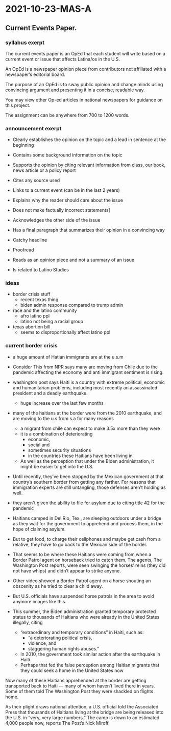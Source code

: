 # 2021-10-23-MAS-A
## Current Events Paper. 

### syllabus exerpt
The current events paper is an OpEd that each student will write based on a current event or issue that affects Latina/os in the U.S. 

An OpEd is a newspaper opinion piece from contributors not affiliated with a newspaper’s editorial board. 

The purpose of an OpEd is to sway public opinion and change minds using convincing argument and presenting it in a concise, readable way. 

You may view other Op-ed articles in national newspapers for guidance on this project.  

The assignment can be anywhere from 700 to 1200 words. 

### announcement exerpt 
- Clearly establishes the opinion on the topic and a lead in sentence at the beginning

- Contains some background information on the topic

- Supports the opinion by citing relevant information from class, our book, news article or a policy report

- Cites any source used

- Links to a current event (can be in the last 2 years)

- Explains why the reader should care about the issue

- Does not make factually incorrect statements]

- Acknowledges the other side of the issue

- Has a final paragraph that summarizes their opinion in a convincing way

- Catchy headline

- Proofread

- Reads as an opinion piece and not a summary of an issue

- Is related to Latino Studies

### ideas 
- border crisis stuff
  - recent texas thing
  - biden admin response compared to trump admin
- race and the latino community
  - afro latino ppl
  - latino not being a racial group
- texas abortion bill
  - seems to disproportionally affect latino ppl 

### current border crisis
- a huge amount of Hatian immigrants are at the u.s.m 
- Consider This from NPR says many are moving from Chile due to the pandemic affecting the economy and anti immigrant sentiment is rising. 
- washington post says Haiti is a country with extreme political, economic and humanitarian problems, including most recently an assassinated president and a deadly earthquake. 
  - huge increase over the last few months
- many of the haitians at the border were from the 2010 earthquake, and are moving to the u.s from s.a for many reasons
  - a migrant from chile can expect to make 3.5x more than they were
  - it is a combination of deteriorating 
    - economic, 
	- social and 
	- sometimes security situations 
	- in the countries these Haitians have been living in
  - As well as the perception that under the Biden administration, it might be easier to get into the U.S.
- Until recently, they’ve been stopped by the Mexican government at that country’s southern border from getting any farther. For reasons that immigration experts are still untangling, those defenses aren’t holding as well.
- they aren't given the ability to file for asylum due to citing title 42 for the pandemic

- Haitians camped in Del Rio, Tex., are sleeping outdoors under a bridge as they wait for the government to apprehend and process them, in the hope of claiming asylum.
- But to get food, to charge their cellphones and maybe get cash from a relative, they have to go back to the Mexican side of the border.
- That seems to be where these Haitians were coming from when a Border Patrol agent on horseback tried to catch them. The agents, The Washington Post reports, were seen swinging the horses’ reins (they did not have whips) and didn’t appear to strike anyone.
- Other video showed a Border Patrol agent on a horse shouting an obscenity as he tried to clear a child away.
- But U.S. officials have suspended horse patrols in the area to avoid anymore images like this.

- This summer, the Biden administration granted temporary protected status to thousands of Haitians who were already in the United States illegally, citing 
  - “extraordinary and temporary conditions” in Haiti, such as: 
    - “a deteriorating political crisis, 
	- violence, and 
	- staggering human rights abuses.” 
  - In 2010, the government took similar action after the earthquake in Haiti.
  - Perhaps that fed the false perception among Haitian migrants that they could seek a home in the United States now


Now many of these Haitians apprehended at the border are getting transported back to Haiti — many of whom haven’t lived there in years. Some of them told The Washington Post they were shackled on flights home.

As their plight draws national attention, a U.S. official told the Associated Press that thousands of Haitians living at the bridge are being released into the U.S. in “very, very large numbers.” The camp is down to an estimated 4,000 people now, reports The Post’s Nick Miroff.




<!--
u.s.m - United States-Mexico border
u.s - United States
s.a - South America
-->